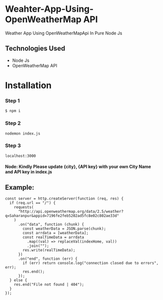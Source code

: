 # Weahter-App-Using-OpenWeatherMap API
Weather App  Using OpenWeatherMapApi In Pure Node Js

## Technologies Used 
- Node Js
- OpenWeatherMap API

# Installation

### Step 1

```
$ npm i 
```

### Step 2

```
nodemon index.js
```

### Step 3

```
localhost:3000
```

#### Node: Kindly Please update {city}, {API key} with your own City Name and API key in index.js 
## Example: 
```
const server = http.createServer(function (req, res) {
  if (req.url == "/") {
    requests(
      "http://api.openweathermap.org/data/2.5/weather?q=Saharanpur&appid=7196fe2feb5202ad5fc8e02c802ae33d"
    )
      .on("data", function (chunk) {
        const weatherData = JSON.parse(chunk);
        const arrdata = [weatherData];
        const realTimeData = arrdata
          .map((val) => replaceVal(indexHome, val))
          .join("");
        res.write(realTimeData);
      })
      .on("end", function (err) {
        if (err) return console.log("connection closed due to errors", err);
        res.end();
      });
  } else {
    res.end("File not found | 404");
  }
});
```
